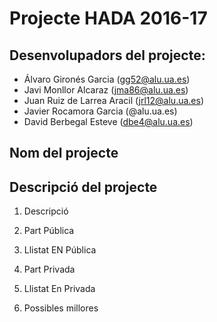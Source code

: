 # Projecte HADA 2016-17

## Desenvolupadors del projecte:
- Álvaro Gironés Garcia (gg52@alu.ua.es)
- Javi Monllor Alcaraz (jma86@alu.ua.es)
- Juan Ruiz de Larrea Aracil (jrl12@alu.ua.es)
- Javier Rocamora Garcia (@alu.ua.es)
- David Berbegal Esteve (dbe4@alu.ua.es)

## Nom del projecte

## Descripció del projecte
1.	Descripció

2.	Part Pública

3.	Llistat EN Pública

4.	Part Privada

5.	Llistat En Privada

6.	Possibles millores

